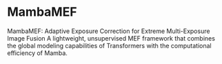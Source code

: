 # MambaMEF
MambaMEF: Adaptive Exposure Correction for Extreme Multi-Exposure Image Fusion  A lightweight, unsupervised MEF framework that combines the global modeling capabilities of Transformers with the computational efficiency of Mamba.
